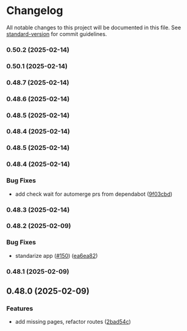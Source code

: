 # Changelog

All notable changes to this project will be documented in this file. See [standard-version](https://github.com/conventional-changelog/standard-version) for commit guidelines.

### 0.50.2 (2025-02-14)

### 0.50.1 (2025-02-14)

### 0.48.7 (2025-02-14)

### 0.48.6 (2025-02-14)

### 0.48.5 (2025-02-14)

### 0.48.4 (2025-02-14)

### 0.48.5 (2025-02-14)

### 0.48.4 (2025-02-14)

### Bug Fixes

- add check wait for automerge prs from dependabot ([9f03cbd](https://github.com/humexxx/trim-success/commit/9f03cbd7b4a46172c3a6f0ab8e26f11e9be520b6))

### 0.48.3 (2025-02-14)

### 0.48.2 (2025-02-09)

### Bug Fixes

- standarize app ([#150](https://github.com/humexxx/trim-success/issues/150)) ([ea6ea82](https://github.com/humexxx/trim-success/commit/ea6ea8287e1a9194d8f2a2851a61638f8bb57b9b))

### 0.48.1 (2025-02-09)

## 0.48.0 (2025-02-09)

### Features

- add missing pages, refactor routes ([2bad54c](https://github.com/humexxx/trim-success/commit/2bad54c6c0b9821ef27317ce826f757fc17a2b00))
